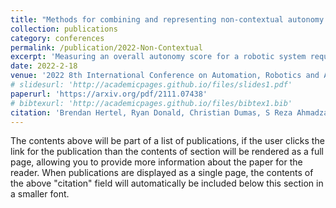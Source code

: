 ```yaml
---
title: "Methods for combining and representing non-contextual autonomy scores for unmanned aerial systems"
collection: publications
category: conferences
permalink: /publication/2022-Non-Contextual
excerpt: 'Measuring an overall autonomy score for a robotic system requires the combination of a set of relevant aspects and features of the system that might be measured in different units, qualitative, and/or discordant. In this paper, we build upon an existing non-contextual autonomy framework that measures and combines the Autonomy Level and the Component Performance of a system as overall autonomy score. We examine several methods of combining features, showing how some methods find different rankings of the same data, and we employ the weighted product method to resolve this issue. Furthermore, we introduce the non-contextual autonomy coordinate and represent the overall autonomy of a system with an autonomy distance. We apply our method to a set of seven Unmanned Aerial Systems (UAS) and obtain their absolute autonomy score as well as their relative score with respect to the best system.'
date: 2022-2-18
venue: '2022 8th International Conference on Automation, Robotics and Applications (ICARA)'
# slidesurl: 'http://academicpages.github.io/files/slides1.pdf'
paperurl: 'https://arxiv.org/pdf/2111.07438'
# bibtexurl: 'http://academicpages.github.io/files/bibtex1.bib'
citation: 'Brendan Hertel, Ryan Donald, Christian Dumas, S Reza Ahmadzadeh (2022). &quot;Methods for combining and representing non-contextual autonomy scores for unmanned aerial systems&quot; <i>2022 8th International Conference on Automation, Robotics and Applications (ICARA)</i>. 1(1).'
---
```

The contents above will be part of a list of publications, if the user clicks the link for the publication than the contents of section will be rendered as a full page, allowing you to provide more information about the paper for the reader. When publications are displayed as a single page, the contents of the above "citation" field will automatically be included below this section in a smaller font.
